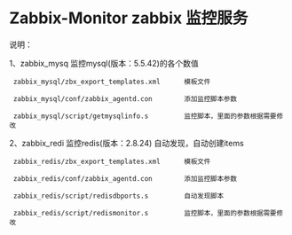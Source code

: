 # Zabbix-Monitor zabbix 监控服务


说明：

1、zabbix_mysq									监控mysql(版本：5.5.42)的各个数值

     zabbix_mysql/zbx_export_templates.xml		模板文件

     zabbix_mysql/conf/zabbix_agentd.con		添加监控脚本参数

     zabbix_mysql/script/getmysqlinfo.s			监控脚本，里面的参数根据需要修改


2、zabbix_redi								监控redis(版本：2.8.24) 自动发现，自动创建items

     zabbix_redis/zbx_export_templates.xml		模板文件

     zabbix_redis/conf/zabbix_agentd.con		添加监控脚本参数
    
     zabbix_redis/script/redisdbports.s			自动发现脚本

     zabbix_redis/script/redismonitor.s			监控脚本，里面的参数根据需要修改

